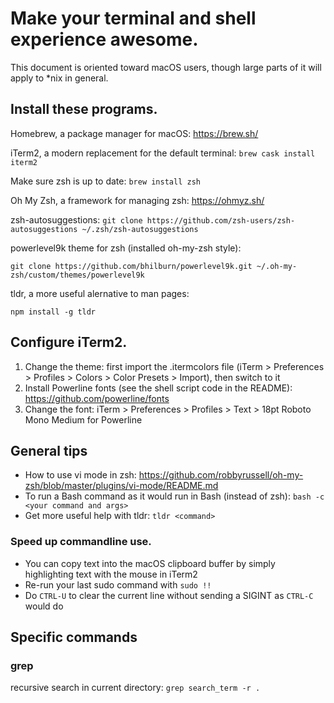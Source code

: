 # Make your terminal and shell experience awesome.

This document is oriented toward macOS users, though large parts of it will apply to *nix in general.

## Install these programs.

Homebrew, a package manager for macOS: https://brew.sh/

iTerm2, a modern replacement for the default terminal: `brew cask install iterm2`

Make sure zsh is up to date: `brew install zsh`

Oh My Zsh, a framework for managing zsh: https://ohmyz.sh/

zsh-autosuggestions: `git clone https://github.com/zsh-users/zsh-autosuggestions ~/.zsh/zsh-autosuggestions`

powerlevel9k theme for zsh (installed oh-my-zsh style):

    git clone https://github.com/bhilburn/powerlevel9k.git ~/.oh-my-zsh/custom/themes/powerlevel9k

tldr, a more useful alernative to man pages:

    npm install -g tldr

## Configure iTerm2.

1. Change the theme: first import the .itermcolors file (iTerm > Preferences > Profiles > Colors > Color Presets > Import), then switch to it
1. Install Powerline fonts (see the shell script code in the README): https://github.com/powerline/fonts
1. Change the font: iTerm > Preferences > Profiles > Text > 18pt Roboto Mono Medium for Powerline

## General tips

* How to use vi mode in zsh: https://github.com/robbyrussell/oh-my-zsh/blob/master/plugins/vi-mode/README.md
* To run a Bash command as it would run in Bash (instead of zsh): `bash -c <your command and args>`
* Get more useful help with tldr: `tldr <command>`

### Speed up commandline use.

* You can copy text into the macOS clipboard buffer by simply highlighting text with the mouse in iTerm2
* Re-run your last sudo command with `sudo !!`
* Do `CTRL-U` to clear the current line without sending a SIGINT as `CTRL-C` would do

## Specific commands

### grep

recursive search in current directory: `grep search_term -r .`
